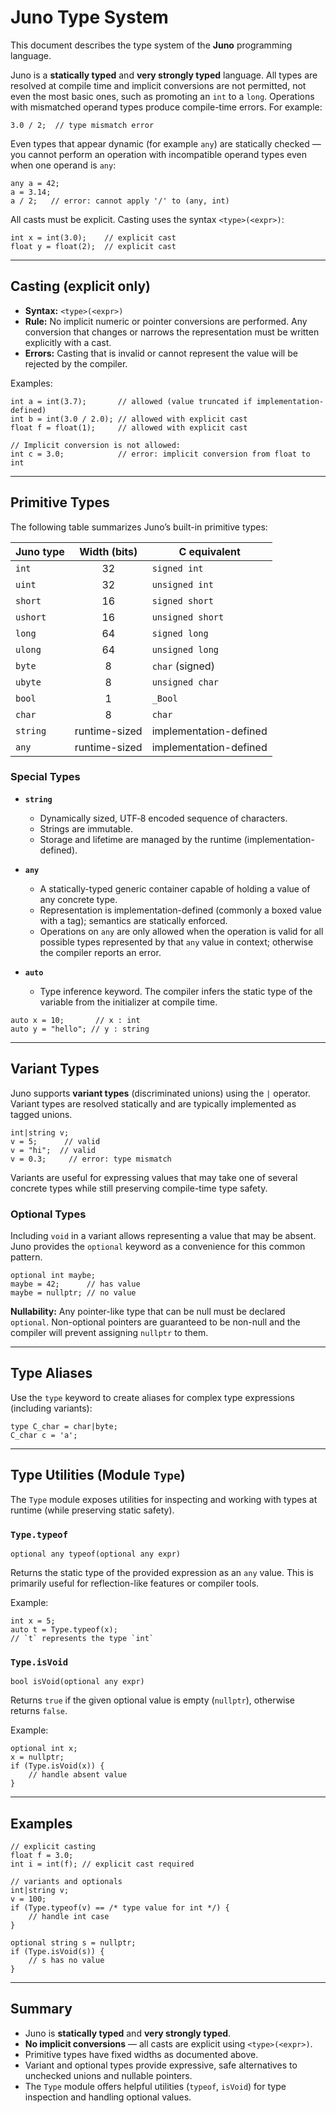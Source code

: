 # Juno Type System

This document describes the type system of the **Juno** programming language.

Juno is a **statically typed** and **very strongly typed** language. 
All types are resolved at compile time and implicit conversions are not permitted,
not even the most basic ones, such as promoting an `int` to a `long`.
Operations with mismatched operand types produce compile-time errors. For example:

```juno
3.0 / 2;  // type mismatch error
```

Even types that appear dynamic (for example `any`) are statically checked — 
you cannot perform an operation with incompatible operand types even when one operand is `any`:

```juno
any a = 42;
a = 3.14;
a / 2;   // error: cannot apply '/' to (any, int)
```

All casts must be explicit. Casting uses the syntax `<type>(<expr>)`:

```juno
int x = int(3.0);    // explicit cast
float y = float(2);  // explicit cast
```

---

## Casting (explicit only)

* **Syntax:** `<type>(<expr>)`
* **Rule:** No implicit numeric or pointer conversions are performed. Any conversion that changes or narrows the representation must be written explicitly with a cast.
* **Errors:** Casting that is invalid or cannot represent the value will be rejected by the compiler.

Examples:

```juno
int a = int(3.7);       // allowed (value truncated if implementation-defined)
int b = int(3.0 / 2.0); // allowed with explicit cast
float f = float(1);     // allowed with explicit cast

// Implicit conversion is not allowed:
int c = 3.0;            // error: implicit conversion from float to int
```

---

## Primitive Types

The following table summarizes Juno’s built-in primitive types:

| Juno type |  Width (bits) | C equivalent           |
| :-------- | :-----------: | ---------------------- |
| `int`     |       32      | `signed int`           |
| `uint`    |       32      | `unsigned int`         |
| `short`   |       16      | `signed short`         |
| `ushort`  |       16      | `unsigned short`       |
| `long`    |       64      | `signed long`          |
| `ulong`   |       64      | `unsigned long`        |
| `byte`    |       8       | `char` (signed)        |
| `ubyte`   |       8       | `unsigned char`        |
| `bool`    |       1       | `_Bool`                |
| `char`    |       8       | `char`                 |
| `string`  | runtime-sized | implementation-defined |
| `any`     | runtime-sized | implementation-defined |

### Special Types

* **`string`**

    * Dynamically sized, UTF‑8 encoded sequence of characters.
    * Strings are immutable.
    * Storage and lifetime are managed by the runtime (implementation-defined).

* **`any`**

    * A statically-typed generic container capable of holding a value of any concrete type.
    * Representation is implementation-defined (commonly a boxed value with a tag); semantics are statically enforced.
    * Operations on `any` are only allowed when the operation is valid for all possible types represented by that `any` value in context; 
otherwise the compiler reports an error.

* **`auto`**

    * Type inference keyword. The compiler infers the static type of the variable from the initializer at compile time.

```juno
auto x = 10;       // x : int
auto y = "hello"; // y : string
```

---

## Variant Types

Juno supports **variant types** (discriminated unions) using the `|` operator. Variant types are resolved statically and are typically implemented as tagged unions.

```juno
int|string v;
v = 5;      // valid
v = "hi";  // valid
v = 0.3;     // error: type mismatch
```

Variants are useful for expressing values that may take one of several concrete types while still preserving compile-time type safety.

### Optional Types

Including `void` in a variant allows representing a value that may be absent. Juno provides the `optional` keyword as a convenience for this common pattern.

```juno
optional int maybe;
maybe = 42;      // has value
maybe = nullptr; // no value
```

**Nullability:** Any pointer-like type that can be null must be declared `optional`. Non-optional pointers are guaranteed to be non-null and the compiler will prevent assigning `nullptr` to them.

---

## Type Aliases

Use the `type` keyword to create aliases for complex type expressions (including variants):

```juno
type C_char = char|byte;
C_char c = 'a';
```

---

## Type Utilities (Module `Type`)

The `Type` module exposes utilities for inspecting and working with types at runtime (while preserving static safety).

### `Type.typeof`

```juno
optional any typeof(optional any expr)
```

Returns the static type of the provided expression as an `any` value. This is primarily useful for reflection-like features or compiler tools.

Example:

```juno
int x = 5;
auto t = Type.typeof(x);
// `t` represents the type `int`
```

### `Type.isVoid`

```juno
bool isVoid(optional any expr)
```

Returns `true` if the given optional value is empty (`nullptr`), otherwise returns `false`.

Example:

```juno
optional int x;
x = nullptr;
if (Type.isVoid(x)) {
    // handle absent value
}
```

---

## Examples

```juno
// explicit casting
float f = 3.0;
int i = int(f); // explicit cast required

// variants and optionals
int|string v;
v = 100;
if (Type.typeof(v) == /* type value for int */) {
    // handle int case
}

optional string s = nullptr;
if (Type.isVoid(s)) {
    // s has no value
}
```

---

## Summary

* Juno is **statically typed** and **very strongly typed**.
* **No implicit conversions** — all casts are explicit using `<type>(<expr>)`.
* Primitive types have fixed widths as documented above.
* Variant and optional types provide expressive, safe alternatives to unchecked unions and nullable pointers.
* The `Type` module offers helpful utilities (`typeof`, `isVoid`) for type inspection and handling optional values.
